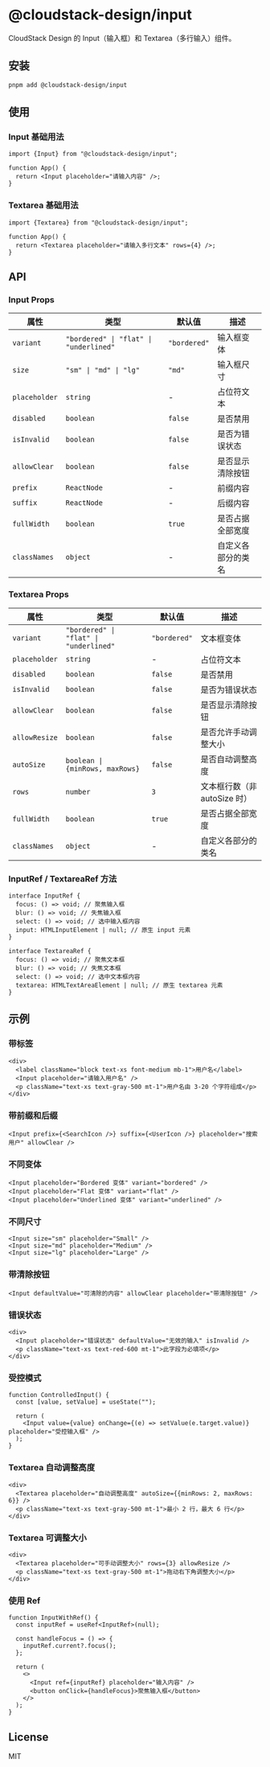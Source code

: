 # @cloudstack-design/input

CloudStack Design 的 Input（输入框）和 Textarea（多行输入）组件。

## 安装

```bash
pnpm add @cloudstack-design/input
```

## 使用

### Input 基础用法

```tsx
import {Input} from "@cloudstack-design/input";

function App() {
  return <Input placeholder="请输入内容" />;
}
```

### Textarea 基础用法

```tsx
import {Textarea} from "@cloudstack-design/input";

function App() {
  return <Textarea placeholder="请输入多行文本" rows={4} />;
}
```

## API

### Input Props

| 属性          | 类型                                   | 默认值       | 描述               |
| ------------- | -------------------------------------- | ------------ | ------------------ |
| `variant`     | `"bordered" \| "flat" \| "underlined"` | `"bordered"` | 输入框变体         |
| `size`        | `"sm" \| "md" \| "lg"`                 | `"md"`       | 输入框尺寸         |
| `placeholder` | `string`                               | -            | 占位符文本         |
| `disabled`    | `boolean`                              | `false`      | 是否禁用           |
| `isInvalid`   | `boolean`                              | `false`      | 是否为错误状态     |
| `allowClear`  | `boolean`                              | `false`      | 是否显示清除按钮   |
| `prefix`      | `ReactNode`                            | -            | 前缀内容           |
| `suffix`      | `ReactNode`                            | -            | 后缀内容           |
| `fullWidth`   | `boolean`                              | `true`       | 是否占据全部宽度   |
| `classNames`  | `object`                               | -            | 自定义各部分的类名 |

### Textarea Props

| 属性          | 类型                                   | 默认值       | 描述                         |
| ------------- | -------------------------------------- | ------------ | ---------------------------- |
| `variant`     | `"bordered" \| "flat" \| "underlined"` | `"bordered"` | 文本框变体                   |
| `placeholder` | `string`                               | -            | 占位符文本                   |
| `disabled`    | `boolean`                              | `false`      | 是否禁用                     |
| `isInvalid`   | `boolean`                              | `false`      | 是否为错误状态               |
| `allowClear`  | `boolean`                              | `false`      | 是否显示清除按钮             |
| `allowResize` | `boolean`                              | `false`      | 是否允许手动调整大小         |
| `autoSize`    | `boolean \| {minRows, maxRows}`        | `false`      | 是否自动调整高度             |
| `rows`        | `number`                               | `3`          | 文本框行数（非 autoSize 时） |
| `fullWidth`   | `boolean`                              | `true`       | 是否占据全部宽度             |
| `classNames`  | `object`                               | -            | 自定义各部分的类名           |

### InputRef / TextareaRef 方法

```tsx
interface InputRef {
  focus: () => void; // 聚焦输入框
  blur: () => void; // 失焦输入框
  select: () => void; // 选中输入框内容
  input: HTMLInputElement | null; // 原生 input 元素
}

interface TextareaRef {
  focus: () => void; // 聚焦文本框
  blur: () => void; // 失焦文本框
  select: () => void; // 选中文本框内容
  textarea: HTMLTextAreaElement | null; // 原生 textarea 元素
}
```

## 示例

### 带标签

```tsx
<div>
  <label className="block text-xs font-medium mb-1">用户名</label>
  <Input placeholder="请输入用户名" />
  <p className="text-xs text-gray-500 mt-1">用户名由 3-20 个字符组成</p>
</div>
```

### 带前缀和后缀

```tsx
<Input prefix={<SearchIcon />} suffix={<UserIcon />} placeholder="搜索用户" allowClear />
```

### 不同变体

```tsx
<Input placeholder="Bordered 变体" variant="bordered" />
<Input placeholder="Flat 变体" variant="flat" />
<Input placeholder="Underlined 变体" variant="underlined" />
```

### 不同尺寸

```tsx
<Input size="sm" placeholder="Small" />
<Input size="md" placeholder="Medium" />
<Input size="lg" placeholder="Large" />
```

### 带清除按钮

```tsx
<Input defaultValue="可清除的内容" allowClear placeholder="带清除按钮" />
```

### 错误状态

```tsx
<div>
  <Input placeholder="错误状态" defaultValue="无效的输入" isInvalid />
  <p className="text-xs text-red-600 mt-1">此字段为必填项</p>
</div>
```

### 受控模式

```tsx
function ControlledInput() {
  const [value, setValue] = useState("");

  return (
    <Input value={value} onChange={(e) => setValue(e.target.value)} placeholder="受控输入框" />
  );
}
```

### Textarea 自动调整高度

```tsx
<div>
  <Textarea placeholder="自动调整高度" autoSize={{minRows: 2, maxRows: 6}} />
  <p className="text-xs text-gray-500 mt-1">最小 2 行，最大 6 行</p>
</div>
```

### Textarea 可调整大小

```tsx
<div>
  <Textarea placeholder="可手动调整大小" rows={3} allowResize />
  <p className="text-xs text-gray-500 mt-1">拖动右下角调整大小</p>
</div>
```

### 使用 Ref

```tsx
function InputWithRef() {
  const inputRef = useRef<InputRef>(null);

  const handleFocus = () => {
    inputRef.current?.focus();
  };

  return (
    <>
      <Input ref={inputRef} placeholder="输入内容" />
      <button onClick={handleFocus}>聚焦输入框</button>
    </>
  );
}
```

## License

MIT
